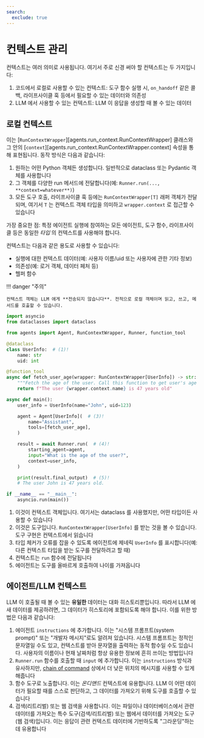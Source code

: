 ```yaml
---
search:
  exclude: true
---
```

# 컨텍스트 관리

컨텍스트는 여러 의미로 사용됩니다. 여기서 주로 신경 써야 할 컨텍스트는 두 가지입니다:

1. 코드에서 로컬로 사용할 수 있는 컨텍스트: 도구 함수 실행 시, `on_handoff` 같은 콜백, 라이프사이클 훅 등에서 필요할 수 있는 데이터와 의존성
2. LLM 에서 사용할 수 있는 컨텍스트: LLM 이 응답을 생성할 때 볼 수 있는 데이터

## 로컬 컨텍스트

이는 [`RunContextWrapper`][agents.run_context.RunContextWrapper] 클래스와 그 안의 [`context`][agents.run_context.RunContextWrapper.context] 속성을 통해 표현됩니다. 동작 방식은 다음과 같습니다:

1. 원하는 어떤 Python 객체든 생성합니다. 일반적으로 dataclass 또는 Pydantic 객체를 사용합니다
2. 그 객체를 다양한 run 메서드에 전달합니다(예: `Runner.run(..., **context=whatever**)`)
3. 모든 도구 호출, 라이프사이클 훅 등에는 `RunContextWrapper[T]` 래퍼 객체가 전달되며, 여기서 `T` 는 컨텍스트 객체 타입을 의미하고 `wrapper.context` 로 접근할 수 있습니다

가장 중요한 점: 특정 에이전트 실행에 참여하는 모든 에이전트, 도구 함수, 라이프사이클 등은 동일한 _타입_ 의 컨텍스트를 사용해야 합니다.

컨텍스트는 다음과 같은 용도로 사용할 수 있습니다:

-   실행에 대한 컨텍스트 데이터(예: 사용자 이름/uid 또는 사용자에 관한 기타 정보)
-   의존성(예: 로거 객체, 데이터 페처 등)
-   헬퍼 함수

!!! danger "주의"

    컨텍스트 객체는 LLM 에게 **전송되지 않습니다**. 전적으로 로컬 객체이며 읽고, 쓰고, 메서드를 호출할 수 있습니다.

```python
import asyncio
from dataclasses import dataclass

from agents import Agent, RunContextWrapper, Runner, function_tool

@dataclass
class UserInfo:  # (1)!
    name: str
    uid: int

@function_tool
async def fetch_user_age(wrapper: RunContextWrapper[UserInfo]) -> str:  # (2)!
    """Fetch the age of the user. Call this function to get user's age information."""
    return f"The user {wrapper.context.name} is 47 years old"

async def main():
    user_info = UserInfo(name="John", uid=123)

    agent = Agent[UserInfo](  # (3)!
        name="Assistant",
        tools=[fetch_user_age],
    )

    result = await Runner.run(  # (4)!
        starting_agent=agent,
        input="What is the age of the user?",
        context=user_info,
    )

    print(result.final_output)  # (5)!
    # The user John is 47 years old.

if __name__ == "__main__":
    asyncio.run(main())
```

1. 이것이 컨텍스트 객체입니다. 여기서는 dataclass 를 사용했지만, 어떤 타입이든 사용할 수 있습니다
2. 이것은 도구입니다. `RunContextWrapper[UserInfo]` 를 받는 것을 볼 수 있습니다. 도구 구현은 컨텍스트에서 읽습니다
3. 타입 체커가 오류를 잡을 수 있도록 에이전트에 제네릭 `UserInfo` 를 표시합니다(예: 다른 컨텍스트 타입을 받는 도구를 전달하려고 할 때)
4. 컨텍스트는 `run` 함수에 전달됩니다
5. 에이전트는 도구를 올바르게 호출하여 나이를 가져옵니다

## 에이전트/LLM 컨텍스트

LLM 이 호출될 때 볼 수 있는 **유일한** 데이터는 대화 히스토리뿐입니다. 따라서 LLM 에 새 데이터를 제공하려면, 그 데이터가 히스토리에 포함되도록 해야 합니다. 이를 위한 방법은 다음과 같습니다:

1. 에이전트 `instructions` 에 추가합니다. 이는 "시스템 프롬프트(system prompt)" 또는 "개발자 메시지"로도 알려져 있습니다. 시스템 프롬프트는 정적인 문자열일 수도 있고, 컨텍스트를 받아 문자열을 출력하는 동적 함수일 수도 있습니다. 사용자의 이름이나 현재 날짜처럼 항상 유용한 정보에 흔히 쓰이는 방법입니다
2. `Runner.run` 함수를 호출할 때 `input` 에 추가합니다. 이는 `instructions` 방식과 유사하지만, [chain of command](https://cdn.openai.com/spec/model-spec-2024-05-08.html#follow-the-chain-of-command) 상에서 더 낮은 위치의 메시지를 사용할 수 있게 해줍니다
3. 함수 도구로 노출합니다. 이는 _온디맨드_ 컨텍스트에 유용합니다. LLM 이 어떤 데이터가 필요할 때를 스스로 판단하고, 그 데이터를 가져오기 위해 도구를 호출할 수 있습니다
4. 검색(리트리벌) 또는 웹 검색을 사용합니다. 이는 파일이나 데이터베이스에서 관련 데이터를 가져오는 특수 도구(검색/리트리벌) 또는 웹에서 데이터를 가져오는 도구(웹 검색)입니다. 이는 응답이 관련 컨텍스트 데이터에 기반하도록 "그라운딩"하는 데 유용합니다